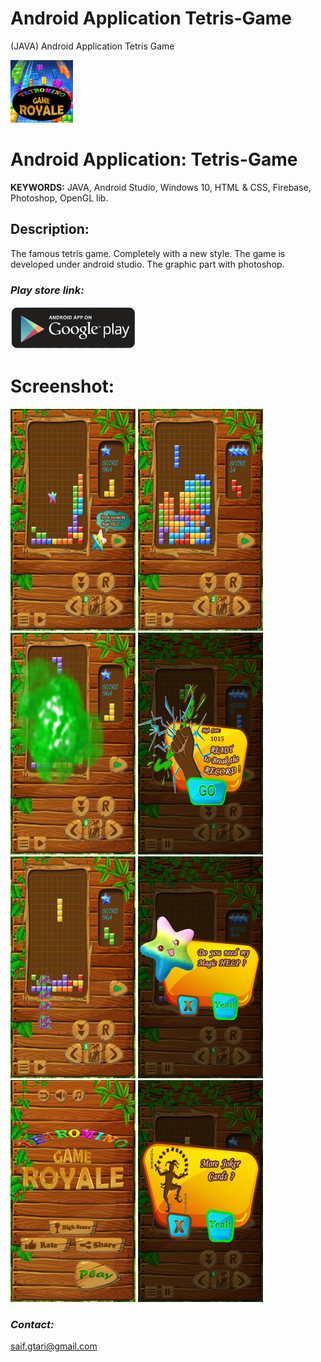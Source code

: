 # Android Application Tetris-Game
(JAVA) Android Application Tetris Game


[![](https://github.com/ELGTARI-Saif-Eddine/Android-App-Tetris-Game/blob/main/images/icon.png)](https://play.google.com/store/apps/details?id=com.gtari.deltatechenologie.tetromino)

# Android Application: Tetris-Game

**KEYWORDS:** JAVA, Android Studio, Windows 10, HTML & CSS, Firebase, Photoshop, OpenGL lib.

## Description:
The famous tetris game. Completely with a new style.
The game is developed under android studio. The graphic part with photoshop. 


### _Play store link:_
[![](https://github.com/ELGTARI-Saif-Eddine/Android-App-Tetris-Game/blob/main/images/goo.png)](https://play.google.com/store/apps/details?id=com.gtari.deltatechenologie.tetromino)


# Screenshot:
![](https://github.com/ELGTARI-Saif-Eddine/Android-App-Tetris-Game/blob/main/images/unnamed.png)
![](https://github.com/ELGTARI-Saif-Eddine/Android-App-Tetris-Game/blob/main/images/unnamed1.png)
![](https://github.com/ELGTARI-Saif-Eddine/Android-App-Tetris-Game/blob/main/images/unnamed2.png)
![](https://github.com/ELGTARI-Saif-Eddine/Android-App-Tetris-Game/blob/main/images/unnamed3.png)
![](https://github.com/ELGTARI-Saif-Eddine/Android-App-Tetris-Game/blob/main/images/unnamed4.png)
![](https://github.com/ELGTARI-Saif-Eddine/Android-App-Tetris-Game/blob/main/images/unnamed5.png)
![](https://github.com/ELGTARI-Saif-Eddine/Android-App-Tetris-Game/blob/main/images/unnamed6.png)
![](https://github.com/ELGTARI-Saif-Eddine/Android-App-Tetris-Game/blob/main/images/unnamed7.png)



### _Contact:_
saif.gtari@gmail.com

